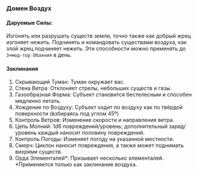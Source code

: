 ### Домен Воздух
#### Даруемые Силы:
Изгонять или разрушать существ земли, точно также как добрый жрец изгоняет нежить. Подчинять и командовать существами воздуха, как злой жрец подчиняет нежить. Эти способности можно применять до `3+мод-тор Обаяния` в день.
#### Заклинания
1. Скрывающий Туман: Туман окружает вас.
2. Стена Ветра: Отклоняет стрелы, небольших существ и газы.
3. Газообразная Форма: Субъект становится бестелесным и способен медленно летать.
4. Хождение по Воздуху: Субъект ходит по воздуху как по твёрдой поверхности (взбираясь под углом 45º)
5. Контроль Ветров: Изменение скорости и направления ветра.
6. Цепь Молний: 1d6 повреждений/уровень; дополнительный заряд/уровень каждый наносит половину повреждений.
7. Контроль Погоды: Изменяет погоду на указанной местности.
8. Смерч: Циклон наносит повреждения, а также может поднимать вихрями существ.
9. Орда Элементалей\*: Призывает несколько элементалей.
\*Применяется только как заклинание воздуха.